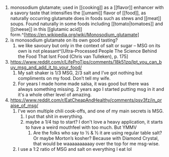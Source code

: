1. monosodium glutamate; used in [[cooking]] as a [[flavor]] enhancer with a savory taste that intensifies the [[umami]] flavor of [[food]], as naturally occurring glutamate does in foods such as stews and [[meat]] soups. Found naturally in some foods including [[tomato|tomatoes]] and [[cheese]] in this [[glutamic acid]] form.^[https://en.wikipedia.org/wiki/Monosodium_glutamate]
2. is monosodium glutamate on its own good tasting?
	1. we like savoury but only in the context of salt or sugar – MSG on its own is not pleasant^[Ultra-Processed People The Science Behind the Food That Isnt Food (Chris van Tulleken), p. 175]
3. https://www.reddit.com/r/LifeProTips/comments/18k51zq/lpt_you_can_buy_msg_and_add_it_to_your_food/
	1. My salt shaker is 1/3 MSG, 2/3 salt and I’ve got nothing but compliments on my food. Don’t tell my wife.
	2. For years I made home made salsa, it was good but there was always something missing. 2 years ago I started putting msg in it and it's a whole other level of amazing.
4. https://www.reddit.com/r/EatCheapAndHealthy/comments/psv3fz/in_praise_of_msg/
	1. I’ve won multiple chili cook-offs, and one of my main secrets is MSG.
		1. I put that shit in everything.
		2. maybe a 1/4 tsp to start? I don't love a heavy application, it starts to have a weird mouthfeel with too much. But YMMV
			1. Are the folks who say to ½ & ½ it are using regular table salt? Or maybe Morton’s kosher? Because with Diamond Crystal, that would be waaaaaaaaaay over the top for me msg-wise.
	2. I use a 1:2 ratio of MSG and salt on everything I eat lol